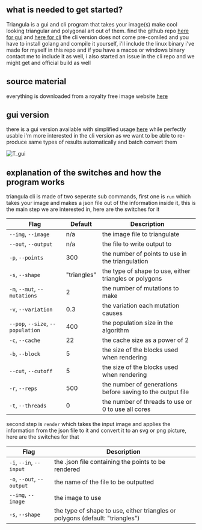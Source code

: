 ## what is needed to get started?
Triangula is a gui and cli program that takes your image(s) make cool looking triangular and polygonal art out of them. find the github repo [here for gui](https://github.com/RH12503/triangula) and [here for cli](https://github.com/RH12503/Triangula-CLI) the cli version does not come pre-comiled and you have to install golang and compile it yourself, i'll include the linux binary i've made for myself in this repo and if you have a macos or windows binary contact me to include it as well, i also started an issue in the cli repo and we might get and official build as well

## source material
everything is downloaded from a royalty free image website [here](https://free-images.com/)

## gui version
there is a gui version available with simplified usage [here](https://github.com/RH12503/triangula/releases/tag/v1.2.0) while perfectly usable i'm more interested in the cli version as we want to be able to re-produce same types of results automatically and batch convert them

![T_gui](https://user-images.githubusercontent.com/59083599/135850973-abd1274e-92f4-46f1-99cd-2a503739b552.jpg)

## explanation of the switches and how the program works
triangula cli is made of two seperate sub commands, first one is `run` which takes your image and makes a json file out of the information inside it, this is the main step we are interested in, here are the switches for it

| Flag | Default | Description |
| --- | --- | --- |
| `--img`,  `--image` | n/a | the image file to triangulate |
| `--out`,  `--output` | n/a | the file to write output to |
| `-p`,  `--points` | 300 | the number of points to use in the triangulation |
| `-s`,  `--shape` | "triangles" | the type of shape to use, either triangles or polygons |
| `-m`,  `--mut`, `--mutations` | 2 | the number of mutations to make |
| `-v`,  `--variation` | 0.3 | the variation each mutation causes |
| `--pop`,  `--size`, `--population` | 400 | the population size in the algorithm |
| `-c`,  `--cache` | 22 | the cache size as a power of 2 |
| `-b`,  `--block` | 5 | the size of the blocks used when rendering |
| `--cut`,  `--cutoff` | 5 | the size of the blocks used when rendering |
| `-r`,  `--reps` | 500 | the number of generations before saving to the output file |
| `-t`,  `--threads` | 0 | the number of threads to use or 0 to use all cores |

second step is `render` which takes the input image and applies the information from the json file to it and convert it to an svg or png picture, here are the switches for that

| Flag | Description |
| --- | --- |
| `-i`,  `--in`,  `--input` | the .json file containing the points to be rendered |
| `-o`,  `--out`,  `--output` | the name of the file to be outputted |
| `--img`,  `--image`| the image to use |
| `-s`,  `--shape`| the type of shape to use, either triangles or polygons (default: "triangles") |
